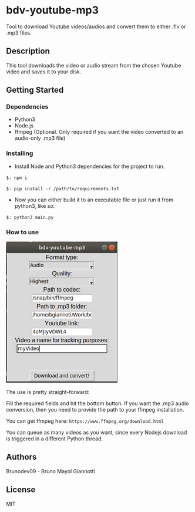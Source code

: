 # bdv-youtube-mp3

Tool to download Youtube videos/audios and convert them to either .flv or .mp3 files.

## Description

This tool downloads the video or audio stream from the chosen Youtube video and saves it to your disk.


## Getting Started

### Dependencies

* Python3
* Node.js
* ffmpeg (Optional. Only required if you want the video converted to an audio-only .mp3 file)

### Installing

* Install Node and Python3 dependencies for the project to run.
```
$: npm i
```
```
$: pip install -r /path/to/requirements.txt
```

* Now you can either build it to an executable file or just run it from python3, like so:

```
$: python3 main.py
```

### How to use

![](picture.png)

The use is pretty straight-forward:

Fill the required fields and hit the bottom button. If you want the .mp3 audio conversion, then you need to provide the path to your ffmpeg installation.

You can get ffmpeg here: `https://www.ffmpeg.org/download.html`

You can queue as many videos as you want, since every Nodejs download is triggered in a different Python thread.


## Authors

Brunodev09 - Bruno Mayol Giannotti

## License

MIT
